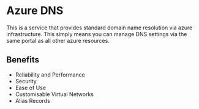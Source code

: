 # Azure DNS
This is a service that provides standard domain name resolution via azure infrastructure. This simply means you can manage DNS settings via the same portal as all other azure resources.
## Benefits
- Reliability and Performance
- Security
- Ease of Use
- Customisable Virtual Networks
- Alias Records